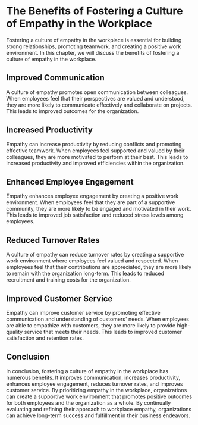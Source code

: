 The Benefits of Fostering a Culture of Empathy in the Workplace
==========================================================================================================

Fostering a culture of empathy in the workplace is essential for building strong relationships, promoting teamwork, and creating a positive work environment. In this chapter, we will discuss the benefits of fostering a culture of empathy in the workplace.

Improved Communication
----------------------

A culture of empathy promotes open communication between colleagues. When employees feel that their perspectives are valued and understood, they are more likely to communicate effectively and collaborate on projects. This leads to improved outcomes for the organization.

Increased Productivity
----------------------

Empathy can increase productivity by reducing conflicts and promoting effective teamwork. When employees feel supported and valued by their colleagues, they are more motivated to perform at their best. This leads to increased productivity and improved efficiencies within the organization.

Enhanced Employee Engagement
----------------------------

Empathy enhances employee engagement by creating a positive work environment. When employees feel that they are part of a supportive community, they are more likely to be engaged and motivated in their work. This leads to improved job satisfaction and reduced stress levels among employees.

Reduced Turnover Rates
----------------------

A culture of empathy can reduce turnover rates by creating a supportive work environment where employees feel valued and respected. When employees feel that their contributions are appreciated, they are more likely to remain with the organization long-term. This leads to reduced recruitment and training costs for the organization.

Improved Customer Service
-------------------------

Empathy can improve customer service by promoting effective communication and understanding of customers' needs. When employees are able to empathize with customers, they are more likely to provide high-quality service that meets their needs. This leads to improved customer satisfaction and retention rates.

Conclusion
----------

In conclusion, fostering a culture of empathy in the workplace has numerous benefits. It improves communication, increases productivity, enhances employee engagement, reduces turnover rates, and improves customer service. By prioritizing empathy in the workplace, organizations can create a supportive work environment that promotes positive outcomes for both employees and the organization as a whole. By continually evaluating and refining their approach to workplace empathy, organizations can achieve long-term success and fulfillment in their business endeavors.


